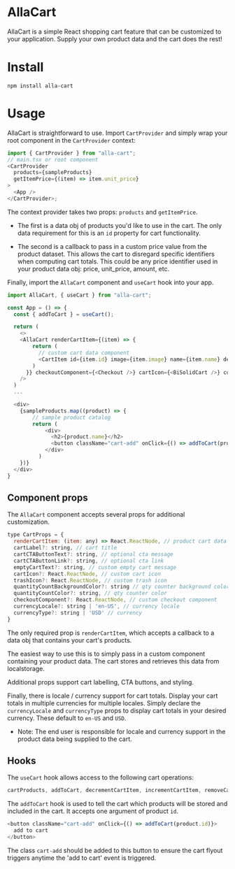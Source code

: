 # AllaCart

AllaCart is a simple React shopping cart feature that can be customized to your application. Supply your own product data and the cart does the rest!

# Install

`npm install alla-cart`

# Usage

AllaCart is straightforward to use. Import `CartProvider` and simply wrap your root component in the `CartProvider` context:

```javascript
import { CartProvider } from "alla-cart";
// main.tsx or root component
<CartProvider
  products={sampleProducts}
  getItemPrice={(item) => item.unit_price}
>
  <App />
</CartProvider>;
```

The context provider takes two props: `products` and `getItemPrice`.

- The first is a data obj of products you'd like to use in the cart. The only data requirement for this is an `id` property for cart functionality.

- The second is a callback to pass in a custom price value from the product dataset. This allows the cart to disregard specific identifiers when computing cart totals. This could be any price identifier used in your product data obj: price, unit_price, amount, etc.

Finally, import the `AllaCart` component and `useCart` hook into your app.

```javascript
import AllaCart, { useCart } from "alla-cart";

const App = () => {
  const { addToCart } = useCart();

  return (
    <>
    <AllaCart renderCartItem={(item) => {
        return (
          // custom cart data component
          <CartItem id={item.id} image={item.image} name={item.name} description={item.description} price={item.unit_price} />
        )
      }} checkoutComponent={<Checkout />} cartIcon={<BiSolidCart />} currencyLocale={'es-ES'} currencyType={'EUR'}
    />
  )
  ...

  <div>
    {sampleProducts.map((product) => {
        // sample product catalog
        return (
            <div>
              <h2>{product.name}</h2>
              <button className="cart-add" onClick={() => addToCart(product.id)}>add to cart</button>
            </div>
          )
    })}
  </div>
}
```

## Component props

The `AllaCart` component accepts several props for additional customization.

```javascript
type CartProps = {
  renderCartItem: (item: any) => React.ReactNode, // product cart data callback
  cartLabel?: string, // cart title
  cartCTAButtonText?: string, // optional cta message
  cartCTAButtonLink?: string, // optional cta link
  emptyCartText?: string, // custom empty cart message
  cartIcon?: React.ReactNode, // custom cart icon
  trashIcon?: React.ReactNode, // custom trash icon
  quantityCountBackgroundColor?: string // qty counter background color
  quantityCountColor?: string, // qty counter color
  checkoutComponent?: React.ReactNode, // custom checkout component
  currencyLocale?: string | 'en-US', // currency locale
  currencyType?: string | 'USD' // currency
}
```

The only required prop is `renderCartItem`, which accepts a callback to a data obj that contains your cart's products.

The easiest way to use this is to simply pass in a custom component containing your product data. The cart stores and retrieves this data from localstorage.

Additional props support cart labelling, CTA buttons, and styling.

Finally, there is locale / currency support for cart totals. Display your cart totals in multiple currencies for multiple locales. Simply declare the `currencyLocale` and `currencyType` props to display cart totals in your desired currency. These default to `en-US` and `USD`.

- Note: The end user is responsible for locale and currency support in the product data being supplied to the cart.

## Hooks

The `useCart` hook allows access to the following cart operations:

```javascript
cartProducts, addToCart, decrementCartItem, incrementCartItem, removeCartItem, clearCart, getCartTotal, getCartItems currencyFormatter
```

The `addToCart` hook is used to tell the cart which products will be stored and included in the cart. It accepts one argument of product `id`.

```javascript
<button className="cart-add" onClick={() => addToCart(product.id)}>
  add to cart
</button>
```

The class `cart-add` should be added to this button to ensure the cart flyout triggers anytime the 'add to cart' event is triggered.
